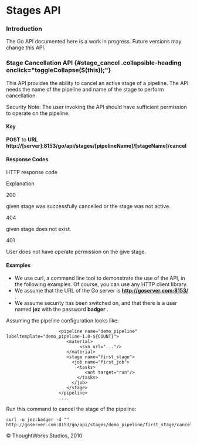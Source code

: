 
 

Stages API<!-- {.collapsible-heading onclick="toggleCollapse($(this));"} -->
==========

### Introduction<!-- {.collapsible-heading onclick="toggleCollapse($(this));"} -->

The Go API documented here is a work in progress. Future versions may
change this API.

### Stage Cancellation API {#stage_cancel .collapsible-heading onclick="toggleCollapse($(this));"}

This API provides the ability to cancel an active stage of a pipeline.
The API needs the name of the pipeline and name of the stage to perform
cancellation.

Security Note: The user invoking the API should have sufficient
permission to operate on the pipeline.

#### Key<!-- {.collapsible-heading onclick="toggleCollapse($(this));"} -->

**POST** to **URL
http://[server]:8153/go/api/stages/[pipelineName]/[stageName]/cancel**

#### Response Codes<!-- {.collapsible-heading onclick="toggleCollapse($(this));"} -->

HTTP response code

Explanation

200

given stage was successfully cancelled or the stage was not active.

404

given stage does not exist.

401

User does not have operate permission on the give stage.

#### Examples<!-- {.collapsible-heading onclick="toggleCollapse($(this));"} -->

-   We use curl, a command line tool to demonstrate the use of the API,
    in the following examples. Of course, you can use any HTTP client
    library.
-   We assume that the URL of the Go server is
    **http://goserver.com:8153/** .
-   We assume security has been switched on, and that there is a user
    named **jez** with the password **badger** .

Assuming the pipeline configuration looks like:

``` {.code}
                    <pipeline name="demo_pipeline" labeltemplate="demo_pipeline-1.0-${COUNT}">
                       <material>
                            <svn url="..."/>
                       </material>
                       <stage name="first_stage">
                         <job name="first_job">
                           <tasks>
                              <ant target="run"/>
                           </tasks>
                         </job>
                       </stage>
                    </pipeline>
                    .... 
```

Run this command to cancel the stage of the pipeline:

``` {.code}
curl -u jez:badger -d "" http://goserver.com:8153/go/api/stages/demo_pipeline/first_stage/cancel
```





© ThoughtWorks Studios, 2010

